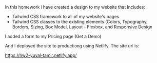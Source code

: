 In this homework I have created a design to my website that includes:
- Tailwind CSS framework to all of my website's pages
- Tailwind CSS classes to the existing elements (Colors, Typography, Borders, Sizing, Box Model, Layout - Flexbox, and Responsive Design

I added a form to my Pricing page (Get a Demo)

And I deployed the site to productiong using Netlify. The site url is:

https://hw2-yuval-tamir.netlify.app/